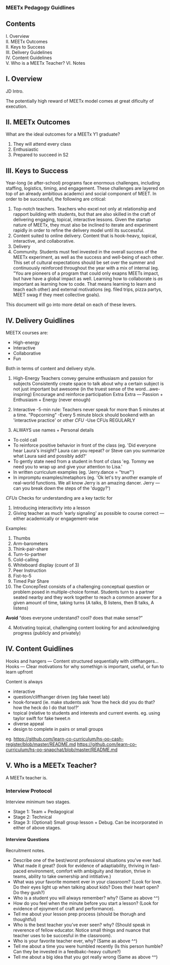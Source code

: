 ### MEETx Pedagogy Guidlines

## Contents
I. Overview </br>
II. MEETx Outcomes </br>
II. Keys to Success </br>
III. Delivery Guidelines </br>
IV. Content Guidelines </br>
V. Who is a MEETx Teacher?
VI. Notes

## I. Overview

JD Intro.

The potentially high reward of MEETx model comes at great dificulty of execution.  

## II. MEETx Outcomes


What are the ideal outcomes for a MEETx Y1 graduate?
1. They will attend every class
2. Enthusiastic
3. Prepared to succeed in S2


## III. Keys to Success

Year-long (ie after-school) programs face enormous challenges, including staffing, logistics, timing, and engagement.  These challenges are layered on top of an already ambitious academci and social component of MEET.  In order to be successful, the following are critical:
1. Top-notch teachers.  Teachers who excel not only at relationship and rapport building with students, but that are also skilled in the craft of delivering engaging, topical, interactive lessons.  Given the startup nature of MEETx, they must also be inclined to iterate and experiment rapidly in order to refine the delivery model until its successful.
2. Content suited to online delivery.  Content that is hook-heavy, topical, interactive, and collaborative.  
3. Delivery
4. Community.  Students must feel invested in the overall success of the MEETx experiment, as well as the success and well-being of each other.  This set of cultural expectations should be set over the summer and continuously reinforced throughout the year with a mix of internal (eg. "You are pioneers of a program that could only exapns MEETs impact, but have have a global impact as well.  Learning how to collaborate is *as* important as learning how to code.  That means learning to learn and teach each other) and external motivations (eg. filed trips, pizza partys, MEET swag if they meet collective goals).

This document will go into more detail on each of these levers.


## IV. Delivery Guidlines
MEETX courses are:
  - High-energy
  - Interactive
  - Collaborative
  - Fun

Both in terms of content and delivery style. 

1. High-Energy
Teachers convey genuine enthusiasm and passion for subjects
Consistently create space to talk about why a certain subject is not just important but awesome (in the truest sense of the word...awe-inspring)
Encourage and reinforce participation
Extra Extra — Passion + Enthusiasm + Energy (never enough)


2. Interactive
-5-min rule: Teachers never speak for more than 5 minutes at a time.  "Popcorning"
-Every 5 minute block should bookend with an 'interactive practice' or other *CFU*
-Use CFUs REGULARLY


3. ALWAYS use names + Personal details 
  - To cold call
  - To reinforce positive behavior in front of the class (eg. 'Did everyone hear Laura's insight?  Laura can you repeat?  or Steve can you summarize what Laura said and possibly add?'
  - To gently state need from a student in front of class 'eg. Tommy we need you to wrap up and give your attention to Lisa.'
  - In written curriculum examples (eg. 'Jerry.dance = "true"')
  - In impromptu examples/metaphors (eg. 'Ok let's try another example of real-world functions.  We all know Jerry is an amazing dancer.  Jerry — can you break down the steps of the 'duggy?')

*CFUs*
Checks for understanding are a key tactic for 
1. Introducing interacitivty into a lesson
2. Giving teacher as much 'early signaling' as possible to course correct — either academically or engagement-wise

Examples:
1. Thumbs
2. Arm-barometers
3. Think-pair-share
4. Turn-to-partner
5. Cold-calling
6. Whiteboard display (count of 3)
7. Peer Instruction
8. Fist-to-5
9. Timed Pair Share
10. The ConcepTest consists of a challenging conceptual question or problem posed in
multiple-choice format. Students turn to a partner seated nearby and they work together to reach a
common answer
for a given amount of time, taking turns (A talks, B listens, then B talks, A listens)

**Avoid** “does everyone understand?  cool?  does that make sense?”


4. Motivating
topical, challenging content
looking for and acknolwedging progress (publicly and privately)

## IV. Content Guidlines

Hooks and hangers — Content structured sequentially with cliffhangers…
Hooks — Clear motivations for why somethign is important, useful, or fun to learn upfront

Content is always
  - interactive
  - question/cliffhanger driven (eg fake tweet lab)
  - hook-forward (ie. make students ask 'how the heck did you do that?  how the heck do I do that too!?'
  - topical (relative to students and interests and current events.  eg. using taylor swift for fake tweet.n 
  - diverse appeal
  - design to complete in pairs or small groups

eg.
https://github.com/learn-co-curriculum/hs-oo-cash-register/blob/master/README.md
https://github.com/learn-co-curriculum/hs-oo-snapchat/blob/master/README.md



## V. Who is a MEETx Teacher?

A MEETx teacher is.

### Interview Protocol

Interview minimum two stages.  
- Stage 1:  Team + Pedagogical
- Stage 2: Technical 
- Stage 3: (Optional) Small group lesson + Debug.  Can be incorporated in either of above stages.  

#### Interview Questions 

Recruitment notes.

- Describe one of the best/worst professional situations you’ve ever had. What made it great? (look for evidence of adaptiability, thriving in fast-paced environment, comfort with ambiguity and iteration, thrive in teams, ability to take ownership and intitiative.) </br>
- What was your favorite moment ever in your classroom? (Look for love.  Do their eyes light up when talking about kids?  Does their heart open?  Do they gush?) </br>
- Who is a student you will always remember?  why? (Same as above ^^) </br>
- How do you feel when the minute before you start a lesson? (Look for evidence of ejoyment of craft and performance). </br>
- Tell me about your lesson prep process (should be thorugh and thoughtful) </br>
- Who is the best teacher you’ve ever seen?  why? (Should speak in reverence of fellow educator.  Notice small things and nuance that teacher uses to be succesful in the classroom). </br>
- Who is your favorite teacher ever, why? (Same as above ^^) </br>
- Tell me about a time you were humbled recently (Is this person humble?  Can they be invested in a feedbakc-heavy culture?) </br>
- Tell me about a big idea that you got really wrong (Same as above ^^) </br>


